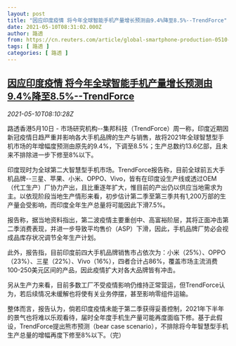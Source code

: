 ```yaml
---
layout: post
title: "因应印度疫情 将今年全球智能手机产量增长预测由9.4%降至8.5%--TrendForce"
date: 2021-05-10T08:31:02.000Z
author: 路透
from: https://cn.reuters.com/article/global-smartphone-production-0510-idCNKBS2CR0NP
tags: [ 路透 ]
categories: [ 路透 ]
---
```

<!--1620635462000-->
[因应印度疫情 将今年全球智能手机产量增长预测由9.4%降至8.5%--TrendForce](https://cn.reuters.com/article/global-smartphone-production-0510-idCNKBS2CR0NP)
------

<div>
<div><i>2021-05-10T08:10:28Z</i></div><p>路透香港5月10日 - 市场研究机构--集邦科技（TrendForce）周一称，印度近期因新冠疫情日趋严重并影响各大手机品牌的生产与销售，故将2021年全球智慧型手机市场的年增幅度预测由原先的9.4%，下调至8.5%；生产总数约13.6亿部，且未来不排除进一步下修至8%以下。</p><p>印度现时为全球第二大智慧型手机市场。TrendForce报告称，目前全球前五大手机品牌--三星、苹果、小米、OPPO、Vivo，皆有在印度设生产线或透过OEM（代工生产）厂协力产出，且比重逐年扩大，惟目前的产出仍以供应当地需求为主。以依现阶段当地生产情形来看，初步估计第二季至第三季共有1,200万部的生产量会受影响，而印度全年生产总量将可能因此下滑7.5%。</p><p>报告称，据当地资料指出，第二波疫情主要重创中、高富裕阶层，其将正面冲击第二季消费表现，并进一步导致平均售价（ASP）下滑，因此，手机品牌厂势必会视成品库存状况调节全年生产计划。</p><p>此外，报告指，目前印度前四大手机品牌销售市占依次为：小米（25%）、OPPO（23%）、三星（22%）、Vivo（16%），四者合计占86%，覆盖市场主流消费100-250美元区间的产品，因此疫情扩大对各大品牌皆有冲击。</p><p>另从生产力来看，目前多数工厂不受疫情影响仍维持正常营运，但TrendForce认为，若后续情况未缓解也将使有关业务停摆，甚至影响零组件运输。</p><p>整体而言，报告认为，倘若印度疫情未能于第二季获得妥善控制，2021年下半年的景气也将难以乐观看待，届时全年度手机生产量可能再度面临下修。基于此假设，TrendForce提出熊市预测（bear case scenario），不排除将今年智慧型手机生产总量的增幅再度下修至8%以下。（完）</p>
</div>
